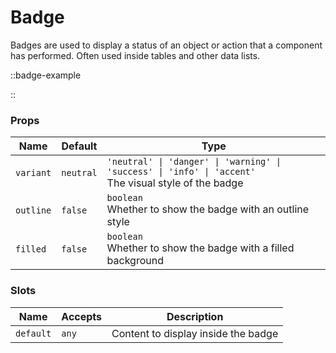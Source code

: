 # Badge

Badges are used to display a status of an object or action that a component has performed. Often used inside tables and other data lists.

::badge-example

::

### Props

| Name      | Default   | Type                                                                                                       |
| --------- | --------- | ---------------------------------------------------------------------------------------------------------- |
| `variant` | `neutral` | `'neutral' \| 'danger' \| 'warning' \| 'success' \| 'info' \| 'accent'` <br> The visual style of the badge |
| `outline` | `false`   | `boolean` <br> Whether to show the badge with an outline style                                             |
| `filled`  | `false`   | `boolean` <br> Whether to show the badge with a filled background                                          |

### Slots

| Name      | Accepts | Description                         |
| --------- | ------- | ----------------------------------- |
| `default` | `any`   | Content to display inside the badge |
